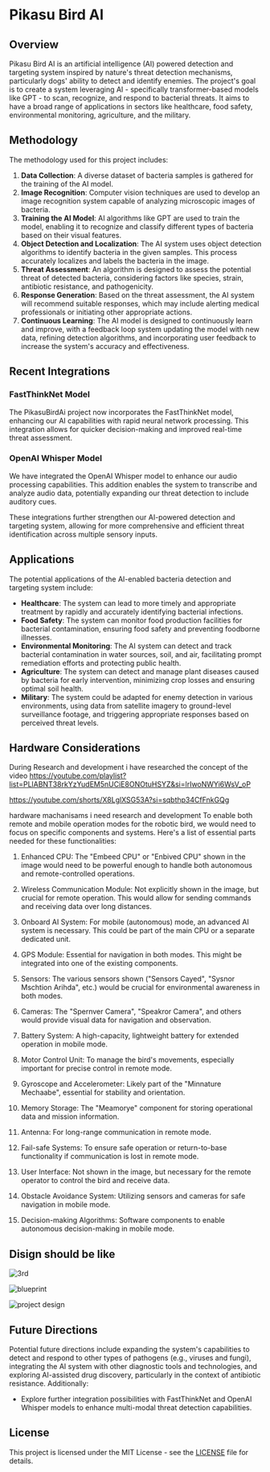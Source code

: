 # Pikasu Bird AI

## Overview
Pikasu Bird AI is an artificial intelligence (AI) powered detection and targeting system inspired by nature's threat detection mechanisms, particularly dogs' ability to detect and identify enemies. The project's goal is to create a system leveraging AI - specifically transformer-based models like GPT - to scan, recognize, and respond to bacterial threats. It aims to have a broad range of applications in sectors like healthcare, food safety, environmental monitoring, agriculture, and the military.

## Methodology
The methodology used for this project includes:

1. **Data Collection**: A diverse dataset of bacteria samples is gathered for the training of the AI model.
2. **Image Recognition**: Computer vision techniques are used to develop an image recognition system capable of analyzing microscopic images of bacteria.
3. **Training the AI Model**: AI algorithms like GPT are used to train the model, enabling it to recognize and classify different types of bacteria based on their visual features.
4. **Object Detection and Localization**: The AI system uses object detection algorithms to identify bacteria in the given samples. This process accurately localizes and labels the bacteria in the image.
5. **Threat Assessment**: An algorithm is designed to assess the potential threat of detected bacteria, considering factors like species, strain, antibiotic resistance, and pathogenicity.
6. **Response Generation**: Based on the threat assessment, the AI system will recommend suitable responses, which may include alerting medical professionals or initiating other appropriate actions.
7. **Continuous Learning**: The AI model is designed to continuously learn and improve, with a feedback loop system updating the model with new data, refining detection algorithms, and incorporating user feedback to increase the system's accuracy and effectiveness.

## Recent Integrations

### FastThinkNet Model
The PikasuBirdAi project now incorporates the FastThinkNet model, enhancing our AI capabilities with rapid neural network processing. This integration allows for quicker decision-making and improved real-time threat assessment.

### OpenAI Whisper Model
We have integrated the OpenAI Whisper model to enhance our audio processing capabilities. This addition enables the system to transcribe and analyze audio data, potentially expanding our threat detection to include auditory cues.

These integrations further strengthen our AI-powered detection and targeting system, allowing for more comprehensive and efficient threat identification across multiple sensory inputs.

## Applications
The potential applications of the AI-enabled bacteria detection and targeting system include:

- **Healthcare**: The system can lead to more timely and appropriate treatment by rapidly and accurately identifying bacterial infections.
- **Food Safety**: The system can monitor food production facilities for bacterial contamination, ensuring food safety and preventing foodborne illnesses.
- **Environmental Monitoring**: The AI system can detect and track bacterial contamination in water sources, soil, and air, facilitating prompt remediation efforts and protecting public health.
- **Agriculture**: The system can detect and manage plant diseases caused by bacteria for early intervention, minimizing crop losses and ensuring optimal soil health.
- **Military**: The system could be adapted for enemy detection in various environments, using data from satellite imagery to ground-level surveillance footage, and triggering appropriate responses based on perceived threat levels.

## Hardware Considerations
During Research and development i have researched the concept of the video https://youtube.com/playlist?list=PLlABNT38rkYzYudEM5nUCiE8ONOtuHSYZ&si=lrIwoNWYi6WsV_oP 

https://youtube.com/shorts/X8LglXSG53A?si=sqbthp34CfFnkGQg

hardware machanisams i need research and development
To enable both remote and mobile operation modes for the robotic bird, we would need to focus on specific components and systems. Here's a list of essential parts needed for these functionalities:

1. Enhanced CPU: The "Embeed CPU" or "Enbived CPU" shown in the image would need to be powerful enough to handle both autonomous and remote-controlled operations.

2. Wireless Communication Module: Not explicitly shown in the image, but crucial for remote operation. This would allow for sending commands and receiving data over long distances.

3. Onboard AI System: For mobile (autonomous) mode, an advanced AI system is necessary. This could be part of the main CPU or a separate dedicated unit.

4. GPS Module: Essential for navigation in both modes. This might be integrated into one of the existing components.

5. Sensors: The various sensors shown ("Sensors Cayed", "Sysnor Mschtion Arihda", etc.) would be crucial for environmental awareness in both modes.

6. Cameras: The "Spernver Camera", "Speakror Camera", and others would provide visual data for navigation and observation.

7. Battery System: A high-capacity, lightweight battery for extended operation in mobile mode.

8. Motor Control Unit: To manage the bird's movements, especially important for precise control in remote mode.

9. Gyroscope and Accelerometer: Likely part of the "Minnature Mechaabe", essential for stability and orientation.

10. Memory Storage: The "Meamorye" component for storing operational data and mission information.

11. Antenna: For long-range communication in remote mode.

12. Fail-safe Systems: To ensure safe operation or return-to-base functionality if communication is lost in remote mode.

13. User Interface: Not shown in the image, but necessary for the remote operator to control the bird and receive data.

14. Obstacle Avoidance System: Utilizing sensors and cameras for safe navigation in mobile mode.

15. Decision-making Algorithms: Software components to enable autonomous decision-making in mobile mode.


## Disign should be like
![3rd](https://github.com/Exploit0xfffff/PikasuBirdAi/assets/81065703/33181823-9868-4057-97ec-13857584892a)

![blueprint](https://github.com/Exploit0xfffff/PikasuBirdAi/assets/81065703/2343065c-6449-4f34-99ee-3d238f953fa0)

![project design](https://github.com/Exploit0xfffff/PikasuBirdAi/assets/81065703/3403a75c-0f25-424c-b62b-aafef8ee4ebd)

## Future Directions
Potential future directions include expanding the system's capabilities to detect and respond to other types of pathogens (e.g., viruses and fungi), integrating the AI system with other diagnostic tools and technologies, and exploring AI-assisted drug discovery, particularly in the context of antibiotic resistance. Additionally:

- Explore further integration possibilities with FastThinkNet and OpenAI Whisper models to enhance multi-modal threat detection capabilities.

## License
This project is licensed under the MIT License - see the [LICENSE](./LICENSE) file for details.
